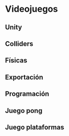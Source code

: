 # Videojuegos

## Unity
## Colliders
## Físicas
## Exportación
## Programación
## Juego pong
## Juego plataformas
